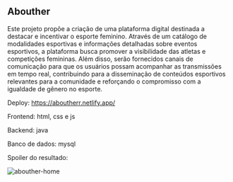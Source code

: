## Abouther

Este projeto propõe a criação de uma plataforma digital destinada a destacar e incentivar o esporte feminino. Através de um catálogo de modalidades esportivas e informações detalhadas sobre eventos esportivos, a plataforma busca promover a visibilidade das atletas e competições femininas. Além disso, serão fornecidos canais de comunicação para que os usuários possam acompanhar as transmissões em tempo real, contribuindo para a disseminação de conteúdos esportivos relevantes para a comunidade e reforçando o compromisso com a igualdade de gênero no esporte.

Deploy: https://aboutherr.netlify.app/

Frontend: html, css e js

Backend: java

Banco de dados: mysql

Spoiler do resultado:

![abouther-home](https://github.com/user-attachments/assets/b2979952-9950-40d4-8792-80560a695b6e)
